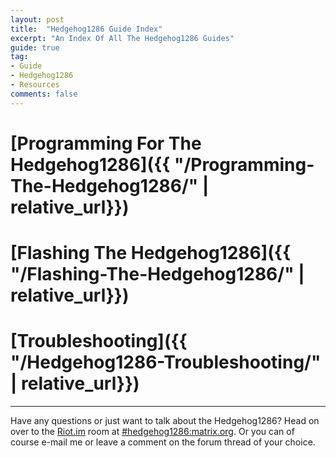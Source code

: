 ```yaml
---
layout: post
title:  "Hedgehog1286 Guide Index"
excerpt: "An Index Of All The Hedgehog1286 Guides"
guide: true
tag:
- Guide
- Hedgehog1286
- Resources
comments: false
---
```

# [Programming For The Hedgehog1286]({{ "/Programming-The-Hedgehog1286/" | relative_url}})

# [Flashing The Hedgehog1286]({{ "/Flashing-The-Hedgehog1286/" | relative_url}})

# [Troubleshooting]({{ "/Hedgehog1286-Troubleshooting/" | relative_url}})

---

Have any questions or just want to talk about the Hedgehog1286? Head on over to the [Riot.im](https://riot.im) room at [#hedgehog1286:matrix.org](https://riot.im/app/#/room/#hedgehog1286:matrix.org). Or you can of course e-mail me or leave a comment on the forum thread of your choice.
